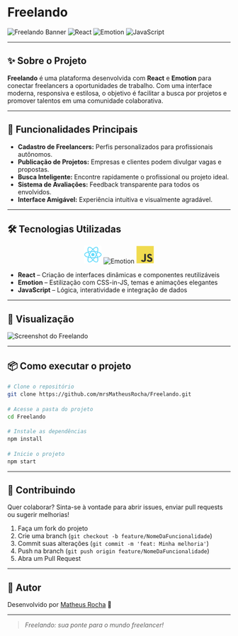 # Freelando

![Freelando Banner](https://img.shields.io/badge/Freelando-Freelancer%20Hub-blueviolet?style=for-the-badge)
![React](https://img.shields.io/badge/React-UI%20Library-61dafb?logo=react&logoColor=white&style=flat-square)
![Emotion](https://img.shields.io/badge/Emotion-CSS%20in%20JS-ff69b4?logo=emotion&logoColor=white&style=flat-square)
![JavaScript](https://img.shields.io/badge/JavaScript-84.9%25-yellow?style=flat-square)

---

## ✨ Sobre o Projeto

**Freelando** é uma plataforma desenvolvida com **React** e **Emotion** para conectar freelancers a oportunidades de trabalho. Com uma interface moderna, responsiva e estilosa, o objetivo é facilitar a busca por projetos e promover talentos em uma comunidade colaborativa.

---

## 🚀 Funcionalidades Principais

- **Cadastro de Freelancers:** Perfis personalizados para profissionais autônomos.
- **Publicação de Projetos:** Empresas e clientes podem divulgar vagas e propostas.
- **Busca Inteligente:** Encontre rapidamente o profissional ou projeto ideal.
- **Sistema de Avaliações:** Feedback transparente para todos os envolvidos.
- **Interface Amigável:** Experiência intuitiva e visualmente agradável.

---

## 🛠️ Tecnologias Utilizadas

<div align="center">
  <img src="https://raw.githubusercontent.com/devicons/devicon/master/icons/react/react-original.svg" alt="React" width="40"/>
  <img src="https://avatars.githubusercontent.com/u/54212428?s=200&v=4" alt="Emotion" width="40"/>
  <img src="https://raw.githubusercontent.com/devicons/devicon/master/icons/javascript/javascript-original.svg" alt="JavaScript" width="40"/>
</div>

- **React** – Criação de interfaces dinâmicas e componentes reutilizáveis
- **Emotion** – Estilização com CSS-in-JS, temas e animações elegantes
- **JavaScript** – Lógica, interatividade e integração de dados

---

## 🎨 Visualização

![Screenshot do Freelando](https://placehold.co/900x400?text=Freelando+Screenshot)

---

## 📦 Como executar o projeto

```bash
# Clone o repositório
git clone https://github.com/mrsMatheusRocha/Freelando.git

# Acesse a pasta do projeto
cd Freelando

# Instale as dependências
npm install

# Inicie o projeto
npm start
```

---

## 🤝 Contribuindo

Quer colaborar? Sinta-se à vontade para abrir issues, enviar pull requests ou sugerir melhorias!

1. Faça um fork do projeto
2. Crie uma branch (`git checkout -b feature/NomeDaFuncionalidade`)
3. Commit suas alterações (`git commit -m 'feat: Minha melhoria'`)
4. Push na branch (`git push origin feature/NomeDaFuncionalidade`)
5. Abra um Pull Request

---

## 👤 Autor

Desenvolvido por [Matheus Rocha](https://github.com/mrsMatheusRocha) 🚀

---

> _Freelando: sua ponte para o mundo freelancer!_
